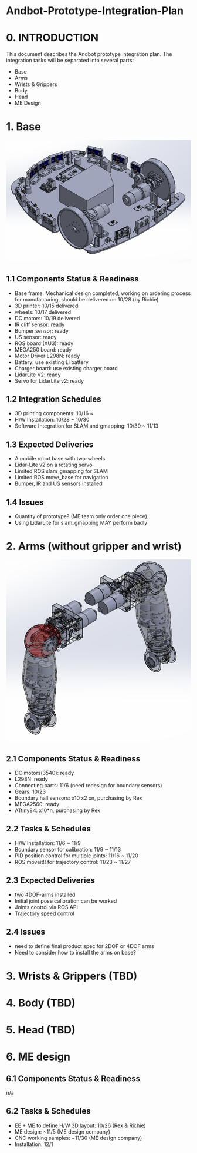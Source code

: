 # Andbot-Prototype-Integration-Plan

# 0. INTRODUCTION
This document describes the Andbot prototype integration plan.
The integration tasks will be separated into several parts:
* Base
* Arms
* Wrists & Grippers
* Body
* Head
* ME Design


# 1. Base
![](https://github.com/wennycooper/Andbot-Prototype-Integration-Plan/blob/master/base.png)

## 1.1 Components Status & Readiness
* Base frame: Mechanical design completed, working on ordering process for manufacturing, should be delivered on 10/28 (by Richie)
* 3D printer:   10/15 delivered
* wheels: 10/17 delivered
* DC motors: 10/19 delivered
* IR cliff sensor: ready
* Bumper sensor: ready
* US sensor: ready
* ROS board (XU3): ready
* MEGA250 board: ready
* Motor Driver L298N: ready
* Battery: use existing Li battery
* Charger board: use existing charger board
* LidarLite V2: ready
* Servo for LidarLite v2: ready

## 1.2 Integration Schedules
* 3D printing components: 10/16 ~
* H/W Installation: 10/28 ~ 10/30
* Software Integration for SLAM and gmapping: 10/30 ~ 11/13

## 1.3 Expected Deliveries
* A mobile robot base with two-wheels
* Lidar-Lite v2 on a rotating servo
* Limited ROS slam_gmapping for SLAM
* Limited ROS move_base for navigation
* Bumper, IR and US sensors installed

## 1.4 Issues
* Quantity of prototype?  (ME team only order one piece)
* Using LidarLite for slam_gmapping MAY perform badly

# 2. Arms (without gripper and wrist)
![](https://github.com/wennycooper/Andbot-Prototype-Integration-Plan/blob/master/arms.png)

## 2.1 Components Status & Readiness
* DC motors(3540): ready
* L298N: ready
* Connecting parts: 11/6 (need redesign for boundary sensors)
* Gears:  10/23
* Boundary hall sensors: x10 x2 xn, purchasing by Rex
* MEGA2560: ready
* ATtiny84: x10*n, purchasing by Rex

## 2.2 Tasks & Schedules
* H/W Installation: 11/6 ~ 11/9
* Boundary sensor for calibration: 11/9 ~ 11/13
* PID position control for multiple joints: 11/16 ~ 11/20
* ROS moveit!! for trajectory control: 11/23 ~ 11/27

## 2.3 Expected Deliveries
* two 4DOF-arms installed
* Initial joint pose calibration can be worked
* Joints control via ROS API
* Trajectory speed control

## 2.4 Issues
* need to define final product spec for 2DOF or 4DOF arms
* Need to consider how to install the arms on base?

# 3. Wrists & Grippers (TBD)

# 4. Body (TBD)

# 5. Head (TBD)

# 6. ME design

## 6.1 Components Status & Readiness
n/a

## 6.2 Tasks & Schedules
* EE + ME to define H/W 3D layout: 10/26 (Rex & Richie)
* ME design: ~11/5 (ME design company)
* CNC working samples: ~11/30 (ME design company)
* Installation: 12/1

